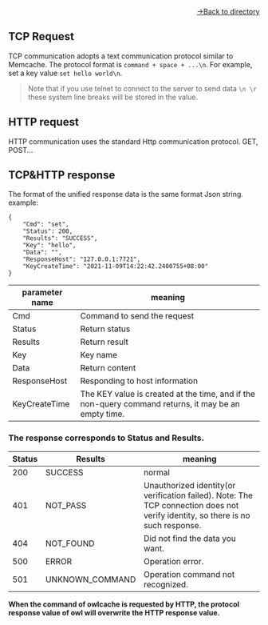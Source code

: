 [<p align="right">->Back to directory</p>](0.directory.md)

## TCP Request
TCP communication adopts a text communication protocol similar to Memcache. The protocol format is `command + space + ...\n`.
For example, set a key value `set hello world\n`.
> Note that if you use telnet to connect to the server to send data `\n \r` these system line breaks will be stored in the value.

## HTTP request
HTTP communication uses the standard Http communication protocol. GET, POST...

## TCP&HTTP response
The format of the unified response data is the same format Json string.  
example:  
```shell
{
    "Cmd": "set",
    "Status": 200,
    "Results": "SUCCESS",
    "Key": "hello",
    "Data": "",
    "ResponseHost": "127.0.0.1:7721",
    "KeyCreateTime": "2021-11-09T14:22:42.2400755+08:00"
}  
```

|   parameter name |   meaning  |  
| --- | --- |
|   Cmd  |   Command to send the request  |
|   Status  |   Return status  |
|   Results  |  Return result   |
|   Key  |  Key name   |
|   Data  |   Return content  |
|   ResponseHost  |   Responding to host information  |
|   KeyCreateTime  |   The KEY value is created at the time, and if the non-query command returns, it may be an empty time.  |

### The response corresponds to Status and Results.  

|   Status  |   Results   |  meaning   |
| --- | --- | --- |
|  200    |  SUCCESS   |   normal  |
|  401    |  NOT_PASS   |   Unauthorized identity(or verification failed). Note: The TCP connection does not verify identity, so there is no such response.  |
|  404    |  NOT_FOUND   |   Did not find the data you want.   |
|  500    |  ERROR    |   Operation error.  |
|  501    |  UNKNOWN_COMMAND    |   Operation command not recognized.  |  

**When the <get> command of owlcache is requested by HTTP, the protocol response value of owl will overwrite the HTTP response value.**
